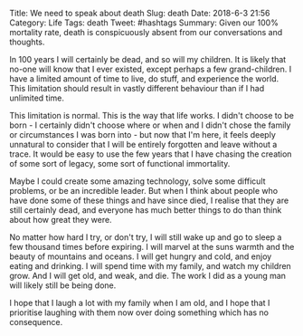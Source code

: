Title: We need to speak about death
Slug: death
Date: 2018-6-3 21:56
Category: Life
Tags: death
Tweet: #hashtags
Summary: Given our 100% mortality rate, death is conspicuously absent from our conversations and thoughts.

In 100 years I will certainly be dead, and so will my children. It is likely that no-one will know that I ever existed, except perhaps a few grand-children. I have a limited amount of time to live, do stuff, and experience the world. This limitation should result in vastly different behaviour than if I had unlimited time. 

This limitation is normal. This is the way that life works. I didn't choose to be born - I certainly didn't choose where or when and I didn't chose the family or circumstances I was born into - but now that I'm here, it feels deeply unnatural to consider that I will be entirely forgotten and leave without a trace. It would be easy to use the few years that I have chasing the creation of some sort of legacy, some sort of functional immortality. 

Maybe I could create some amazing technology, solve some difficult problems, or be an incredible leader. But when I think about people who have done some of these things and have since died, I realise that they are still certainly dead, and everyone has much better things to do than think about how great they were.

No matter how hard I try, or don't try, I will still wake up and go to sleep a few thousand times before expiring. I will marvel at the suns warmth and the beauty of mountains and oceans. I will get hungry and cold, and enjoy eating and drinking. I will spend time with my family, and watch my children grow. And I will get old, and weak, and die. The work I did as a young man will likely still be being done.

I hope that I laugh a lot with my family when I am old, and I hope that I prioritise laughing with them now over doing something which has no consequence. 
